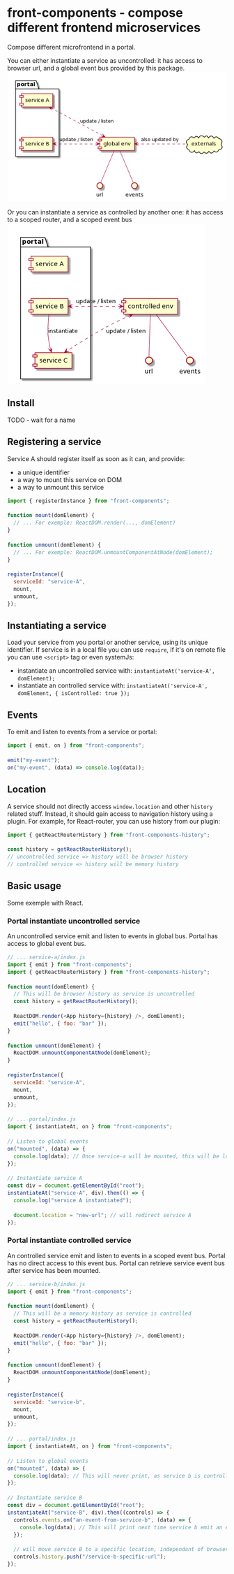 # front-components - compose different frontend microservices

Compose different microfrontend in a portal.

You can either instantiate a service as uncontrolled: it has access to browser url, and a global event bus provided by this package.
![uncontrolled services](./doc/uncontrolled.png)

Or you can instantiate a service as controlled by another one: it has access to a scoped router, and a scoped event bus
![controlled service](./doc/controlled.png)

## Install

TODO - wait for a name

## Registering a service

Service A should register itself as soon as it can, and provide:

- a unique identifier
- a way to mount this service on DOM
- a way to unmount this service

```javascript
import { registerInstance } from "front-components";

function mount(domElement) {
  // ... For exemple: ReactDOM.render(..., domElement)
}

function unmount(domElement) {
  // ... For exemple: ReactDOM.unmountComponentAtNode(domElement);
}

registerInstance({
  serviceId: "service-A",
  mount,
  unmount,
});
```

## Instantiating a service

Load your service from you portal or another service, using its unique identifier.
If service is in a local file you can use `require`, if it's on remote file you can use `<script>` tag or even systemJs:

- instantiate an uncontrolled service with: `instantiateAt('service-A', domElement);`
- instantiate an controlled service with: `instantiateAt('service-A', domElement, { isControlled: true });`

## Events

To emit and listen to events from a service or portal:

```javascript
import { emit, on } from "front-components";

emit("my-event");
on("my-event", (data) => console.log(data));
```

## Location

A service should not directly access `window.location` and other `history` related stuff.
Instead, it should gain access to navigation history using a plugin.
For example, for React-router, you can use history from our plugin:

```javascript
import { getReactRouterHistory } from "front-components-history";

const history = getReactRouterHistory();
// uncontrolled service => history will be browser history
// controlled service => history will be memory history
```

## Basic usage

Some exemple with React.

### Portal instantiate uncontrolled service

An uncontrolled service emit and listen to events in global bus.
Portal has access to global event bus.

```javascript
// ... service-a/index.js
import { emit } from "front-components";
import { getReactRouterHistory } from "front-components-history";

function mount(domElement) {
  // This will be browser history as service is uncontrolled
  const history = getReactRouterHistory();

  ReactDOM.render(<App history={history} />, domElement);
  emit("hello", { foo: "bar" });
}

function unmount(domElement) {
  ReactDOM.unmountComponentAtNode(domElement);
}

registerInstance({
  serviceId: "service-A",
  mount,
  unmount,
});

// ... portal/index.js
import { instantiateAt, on } from "front-components";

// Listen to global events
on("mounted", (data) => {
  console.log(data); // Once service-a will be mounted, this will be logged
});

// Instantiate service A
const div = document.getElementById("root");
instantiateAt("service-A", div).then(() => {
  console.log("service A instantiated");

  document.location = "new-url"; // will redirect service A
});
```

### Portal instantiate controlled service

An controlled service emit and listen to events in a scoped event bus.
Portal has no direct access to this event bus.
Portal can retrieve service event bus after service has been mounted.

```javascript
// ... service-b/index.js
import { emit } from "front-components";

function mount(domElement) {
  // This will be a memory history as service is controlled
  const history = getReactRouterHistory();

  ReactDOM.render(<App history={history} />, domElement);
  emit("hello", { foo: "bar" });
}

function unmount(domElement) {
  ReactDOM.unmountComponentAtNode(domElement);
}

registerInstance({
  serviceId: "service-b",
  mount,
  unmount,
});

// ... portal/index.js
import { instantiateAt, on } from "front-components";

// Listen to global events
on("mounted", (data) => {
  console.log(data); // This will never print, as service b is controlled
});

// Instantiate service B
const div = document.getElementById("root");
instantiateAt("service-B", div).then((controls) => {
  controls.events.on("an-event-from-service-b", (data) => {
    console.log(data); // This will print next time service b emit an event
  });

  // will move service B to a specific location, independant of browser url
  controls.history.push("/service-b-specific-url");
});
```
